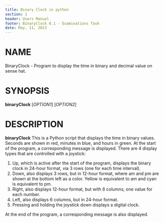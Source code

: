 ```yaml
---
title: Binary Clock in python
section: 1
header: Users Manual
footer: BinaryClock 0.1 - Examinations Task
date: May, 11, 2023
---
```

# NAME
BinaryClock - Program to display the time in binary and decimal value on sense hat.

# SYNOPSIS
**binaryClock** [*OPTION1*] [*OPTION2*]

# DESCRIPTION
**binaryClock** This is a Python script that displays the time in binary values. Seconds are shown in red, minutes in blue, and hours in green. At the start of the program, a corresponding message is displayed.
There are 4 display types that are controlled with a joystick:

1) Up, which is active after the start of the program, displays the binary clock in 24-hour format, via 3 rows (one for each time interval).
2) Down, also displays 3 rows, but in 12-hour format, where am and pm are shown at the bottom left as a color. Yellow is equivalent to am and cyan is equivalent to pm.
3) Right, also displays 12-hour format, but with 6 columns, one value for each number.
4) Left, also displays 6 columns, but in 24-hour format.
5)  Pressing and holding the joystick down displays a digital clock.

At the end of the program, a corresponding message is also displayed.
